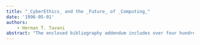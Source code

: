 ```yaml
---
title: "_CyberEthics_ and the _Future_ of _Computing_"
date: '1996-05-01'
authors: 
    - Herman T. Tavani
abstract: "The enclosed bibliography addendum includes over four hundred entries which focus primarily on recent works related to 'CyberEthics,' the 'Future of Computing' and the 'Quality of Life.' Building on the original three parts of 'A Computer Ethics Bibliography', the addendum serves as Part IV: 'CyberEthics and the Future of Computing.'  Part IV is comprised of Sections 11 and 12. Sources listed in Section 11, 'CyberEthics & Information Infrastructures,' focus on ethical and social issues related to cyberspace and the 'networked society.' Some sources in this section identify proposals and plans for designing a national and a global information infrastructure (an NII and a GII), while other sources examine issues related to 'CyberEthics'—i.e., the cluster of ethical, social, legal, and political issues related to the internet and networked computers.  Issues considered under the rubric 'CyberEthics' might, at first glance, seem as if they should be integrated into various sections of Part III, 'Ethical Issues in Computing.' Sources in those sections, however, consider ethical and social issues in computing that arise independently of computer networks. For example, issues related to computer monitoring, expert systems, intellectual property, software piracy, etc., arise regardless of whether computers happen to be networked to other computers or whether they function solely as 'stand-alone' systems.  Some ethical and social issues currently associated with the use of computers arise precisely because computers arenetworked. Examples of such issues include free speech, obscenity, pornography, and other so-called 'First-Amendment-related' issues in Cyberspace. Some of these 'cyber-related' issues have come to the forefront of discussion and debate among politicians, computer manufacturers, computer users, and ordinary citizens. Terms such as 'cyberpunk' and 'cyberporn,' 'cyberlove' and 'cyberadultery,' as well as 'cybercash' and 'cybersovereignity' have recently crept into our lexicon, and have come to be associated with the controversy over civil liberties in cyberspace. Sources in Section 11 address these issues.  Section 12, to be published in a future issue of Computers and Society, contains a collection of sources related to the future of computing and the quality of life. Issues concerned with technological productivity and progress, human-computer interaction and interface design, and computer use in health and human services are grouped under the heading 'quality of life.' Providing a forum to discuss such issues, ACM/SIGCAS has sponsored two symposia whose theme and title has been 'Computers and the Quality of Life.' Many of the papers which were presented at these symposia, and also published in ACM Symposia Proceedings, are cited in Section 12.  An Appendix, which lists and annotates bibliographies related to computer ethics and computers in society, is also included in the bibliography addendum. The Appendix will be published with Section 12."
---
```


